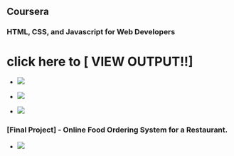 ## Coursera 
### HTML, CSS, and Javascript for Web Developers




# click here to [ VIEW OUTPUT!!]
* <a href=https://polkam-vineeth.github.io/WebApp-Projects/Module-2>
   <img src=https://img.shields.io/badge/2nd-Module-brightgreen>
</a>

* <a href=https://polkam-vineeth.github.io/WebApp-Projects/Module-3/index.html>
   <img src=https://img.shields.io/badge/3rd-Module-brightgreen>
</a>

* <a href=https://polkam-vineeth.github.io/WebApp-Projects/Module-4/index.html>
   <img src=https://img.shields.io/badge/4th-Module-brightgreen>
</a>

### [Final Project] - Online Food Ordering System for a Restaurant.

* <a href=https://polkam-vineeth.github.io/WebApp-Projects/Module-5/index.html>
   <img src=https://img.shields.io/badge/5th-Module-brightgreen>
</a>
